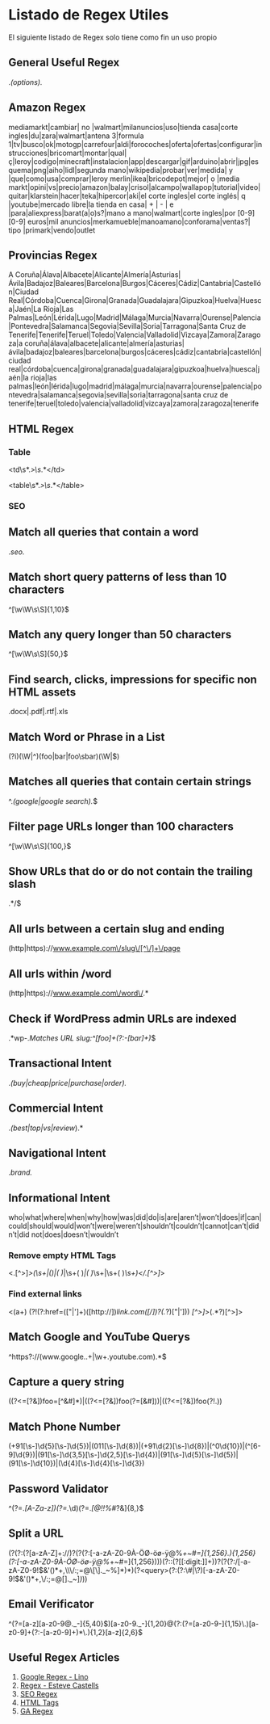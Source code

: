 # Listado de Regex Utiles

El siguiente listado de Regex solo tiene como fin un uso propio

## General Useful Regex

.*(options).*

## Amazon Regex
mediamarkt|cambiar| no |walmart|milanuncios|uso|tienda casa|corte ingles|du|zara|walmart|antena 3|formula 1|tv|busco|ok|motogp|carrefour|aldi|forocoches|oferta|ofertas|configurar|instrucciones|bricomart|montar|qual|ç|leroy|codigo|minecraft|instalacion|app|descargar|gif|arduino|abrir|jpg|esquema|png|aiho|lidl|segunda mano|wikipedia|probar|ver|medida| y |que|como|usa|comprar|leroy merlin|ikea|bricodepot|mejor| o |media markt|opini|vs|precio|amazon|balay|crisol|alcampo|wallapop|tutorial|video|quitar|klarstein|hacer|teka|hipercor|aki|el corte ingles|el corte inglés| q |youtube|mercado libre|la tienda en casa| + | - | e |para|aliexpress|barat(a|o)s?|mano a mano|walmart|corte ingles|por [0-9][0-9] euros|mil anuncios|merkamueble|manoamano|conforama|ventas?| tipo |primark|vendo|outlet

## Provincias Regex
A Coruña|Álava|Albacete|Alicante|Almería|Asturias|Ávila|Badajoz|Baleares|Barcelona|Burgos|Cáceres|Cádiz|Cantabria|Castellón|Ciudad Real|Córdoba|Cuenca|Girona|Granada|Guadalajara|Gipuzkoa|Huelva|Huesca|Jaén|La Rioja|Las Palmas|León|Lérida|Lugo|Madrid|Málaga|Murcia|Navarra|Ourense|Palencia|Pontevedra|Salamanca|Segovia|Sevilla|Soria|Tarragona|Santa Cruz de Tenerife|Tenerife|Teruel|Toledo|Valencia|Valladolid|Vizcaya|Zamora|Zaragoza|a coruña|álava|albacete|alicante|almería|asturias|ávila|badajoz|baleares|barcelona|burgos|cáceres|cádiz|cantabria|castellón|ciudad real|córdoba|cuenca|girona|granada|guadalajara|gipuzkoa|huelva|huesca|jaén|la rioja|las palmas|león|lérida|lugo|madrid|málaga|murcia|navarra|ourense|palencia|pontevedra|salamanca|segovia|sevilla|soria|tarragona|santa cruz de tenerife|teruel|toledo|valencia|valladolid|vizcaya|zamora|zaragoza|tenerife

## HTML Regex

### Table

<td\s*.*>\s*.*<\/td>

<table\s*.*>\s*.*<\/table>

### SEO

## Match all queries that contain a word

.*seo.*

## Match short query patterns of less than 10 characters

^[\w\W\s\S]{1,10}$

## Match any query longer than 50 characters

^[\w\W\s\S]{50,}$

## Find search, clicks, impressions for specific non HTML assets

\.docx|\.pdf|\.rtf|\.xls

## Match Word or Phrase in a List

(?i)(\W|^)(foo|bar|foo\sbar)(\W|$)

## Matches all queries that contain certain strings

^.*(google|google search).*$

## Filter page URLs longer than 100 characters

^[\w\W\s\S]{100,}$

## Show URLs that do or do not contain the trailing slash

.*\/$

## All urls between a certain slug and ending

(http|https):\/\/www.example.com\/slug\/[^\/]+\/page

## All urls within /word

(http|https):\/\/www.example.com\/word\/.*

## Check if WordPress admin URLs are indexed

.*wp-.*Matches URL slug:^[foo]+(?:-[bar]+)*$

## Transactional Intent

.*(buy|cheap|price|purchase|order).*

## Commercial Intent

.*(best|top|vs|review*).*

## Navigational Intent

.*brand.*

## Informational Intent

who|what|where|when|why|how|was|did|do|is|are|aren’t|won’t|does|if|can|could|should|would|won’t|were|weren’t|shouldn’t|couldn’t|cannot|can’t|didn’t|did not|does|doesn’t|wouldn’t

### Remove empty HTML Tags

<.[^>]*>(\s+|()|(&nbsp;)*|\s+(&nbsp;)*|(&nbsp;)*\s+|\s+(&nbsp;)*\s+)<\/.[^>]*>

### Find external links

<(a+) (?!(?:href=(["|']+)([http:\/\/])*link\.com([\/])?(.*?)["|'])) *[^>]*>(.*?)[^>]>

## Match Google and YouTube Querys

^https?:\/\/(www\.google\..+|\w+\.youtube\.com).*$

## Capture a query string

((?<=[\?\&])foo\=[^\&\#]*)|((?<=[\?\&])foo(?=[\&\#]))|((?<=[\?\&])foo(?!.))

## Match Phone Number

(\+91[\s-]\d{5}[\s-]\d{5})|(011[\s-]\d{8})|(\+91\d{2}[\s-]\d{8})|(^0\d{10})|(^[6-9]\d{9})|(91[\s-]\d{3,5}[\s-]\d{2,5}[\s-]\d{4})|(91[\s-]\d{5}[\s-]\d{5})|(91[\s-]\d{10})|(\d{4}[\s-]\d{4}[\s-]\d{3})

## Password Validator

^(?=.*[A-Za-z])(?=.*\d)(?=.*[@$!%*#?&])[A-Za-z\d@$!%*#?&]{8,}$

## Split a URL

(?<url>(?:(?<scheme>[a-zA-Z]+:\/\/)?(?<hostname>(?:[-a-zA-Z0-9À-ÖØ-öø-ÿ@%_\+~#=]{1,256}\.){1,256}(?:[-a-zA-Z0-9À-ÖØ-öø-ÿ@%_\+~#=]{1,256})))(?::(?<port>[[:digit:]]+))?(?<path>(?:\/[-a-zA-Z0-9!$&'()*+,\\\/:;=@\[\]._~%]*)*)(?<query>(?:(?:\#|\?)[-a-zA-Z0-9!$&'()*+,\\\/:;=@\[\]._~]*)*))

## Email Verificator

^(?=[a-z][a-z0-9@._-]{5,40}$)[a-z0-9._-]{1,20}@(?:(?=[a-z0-9-]{1,15}\.)[a-z0-9]+(?:-[a-z0-9]+)*\.){1,2}[a-z]{2,6}$

## Useful Regex Articles

1. [Google Regex - Lino](https://www.mecagoenlos.com/Posicionamiento/expresiones-regulares-en-google.php)
2. [Regex - Esteve Castells](https://gist.github.com/estevecastells/436c2a89277f757bcb38ae900fdac71e)
3. [SEO Regex](https://www.jcchouinard.com/regex-for-seo/)
4. [HTML Tags](https://networking.ringofsaturn.com/Web/removetags.php)
5. [GA Regex](https://www.optimizesmart.com/regular-expression-guide-for-seos/)
